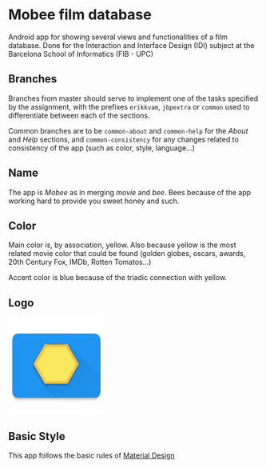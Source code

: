 # Mobee film database
Android app for showing several views and functionalities of a film database. Done for the Interaction and Interface Design (IDI) subject at the Barcelona School of Informatics (FIB - UPC)

## Branches
Branches from master should serve to implement one of the tasks specified by the assignment, with the prefixes `erikkvam`, `jbpextra` or `common` used to differentiate between each of the sections.

Common branches are to be `common-about` and `common-help` for the *About* and *Help* sections, and `common-consistency` for any changes related to consistency of the app (such as color, style, language...)

## Name
The app is *Mobee* as in merging *movie* and *bee*. Bees because of the app working hard to provide you sweet honey and such.

## Color
Main color is, by association, yellow. Also because yellow is the most related movie color that could be found (golden globes, oscars, awards, 20th Century Fox, IMDb, Rotten Tomatos...)

Accent color is blue because of the triadic connection with yellow.

## Logo
![Mobee logo](https://github.com/erikkvam/Mobee/blob/common-consistency/app/src/main/res/mipmap-xxxhdpi/ic_launcher.png)

## Basic Style
This app follows the basic rules of [Material Design](material.io)
